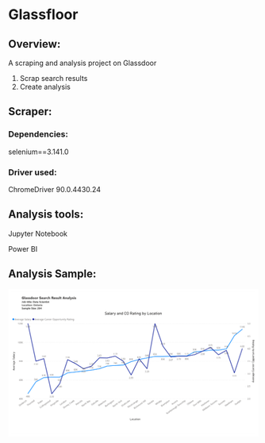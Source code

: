 # Glassfloor

## Overview:
A scraping and analysis project on Glassdoor
1. Scrap search results
2. Create analysis

## Scraper:
### Dependencies:
selenium==3.141.0
### Driver used:
ChromeDriver 90.0.4430.24

## Analysis tools:
Jupyter Notebook

Power BI

## Analysis Sample:
![alt text](https://github.com/rlllam/Glassfloor/blob/master/Glassdoor%20analysis/Power%20BI/sample%20analysis/1.png?raw=true)
